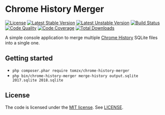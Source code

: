 # Chrome History Merger
[![License](https://poser.pugx.org/tomzx/chrome-history-merger/license.svg)](https://packagist.org/packages/tomzx/chrome-history-merger)
[![Latest Stable Version](https://poser.pugx.org/tomzx/chrome-history-merger/v/stable.svg)](https://packagist.org/packages/tomzx/chrome-history-merger)
[![Latest Unstable Version](https://poser.pugx.org/tomzx/chrome-history-merger/v/unstable.svg)](https://packagist.org/packages/tomzx/chrome-history-merger)
[![Build Status](https://img.shields.io/travis/tomzx/chrome-history-merger.svg)](https://travis-ci.org/tomzx/chrome-history-merger)
[![Code Quality](https://img.shields.io/scrutinizer/g/tomzx/chrome-history-merger.svg)](https://scrutinizer-ci.com/g/tomzx/chrome-history-merger/code-structure)
[![Code Coverage](https://img.shields.io/scrutinizer/coverage/g/tomzx/chrome-history-merger.svg)](https://scrutinizer-ci.com/g/tomzx/chrome-history-merger)
[![Total Downloads](https://img.shields.io/packagist/dt/tomzx/chrome-history-merger.svg)](https://packagist.org/packages/tomzx/chrome-history-merger)

A simple console application to merge multiple [Chrome History](https://forensicswiki.org/wiki/Google_Chrome#History) SQLite files into a single one.

## Getting started
* `php composer.phar require tomzx/chrome-history-merger`
* `php bin/chrome-history-merger merge-history output.sqlite 2017.sqlite 2018.sqlite`

## License
The code is licensed under the [MIT license](http://choosealicense.com/licenses/mit/). See [LICENSE](LICENSE).
